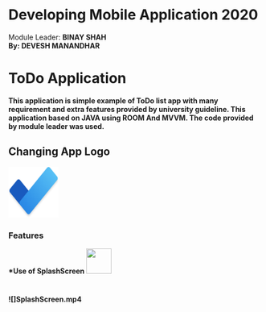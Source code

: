 # Developing Mobile Application 2020
Module Leader: <b>BINAY SHAH<b><br>
By: <b>DEVESH MANANDHAR<b>


<h1>ToDo Application</h1>
<p>This application is simple example of ToDo list app with many requirement and extra features provided by university guideline. 
This application based on JAVA using ROOM And MVVM. The code provided by module leader was used.</p>
<H2>Changing App Logo</H2>
<img src="images/logo.JPG" width="100" height="100">
<h3>Features</h3>
*Use of SplashScreen
<img src="images/screen.jgp" width="50" height="50">

#
![]SplashScreen.mp4
